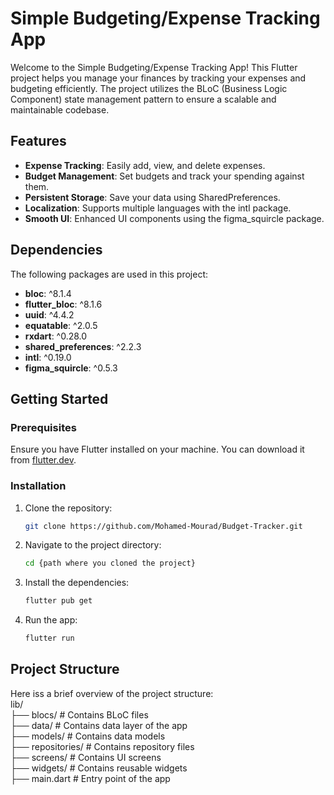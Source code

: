# Simple Budgeting/Expense Tracking App

Welcome to the Simple Budgeting/Expense Tracking App! This Flutter project helps you manage your finances by tracking your expenses and budgeting efficiently. The project utilizes the BLoC (Business Logic Component) state management pattern to ensure a scalable and maintainable codebase.

## Features

- **Expense Tracking**: Easily add, view, and delete expenses.
- **Budget Management**: Set budgets and track your spending against them.
- **Persistent Storage**: Save your data using SharedPreferences.
- **Localization**: Supports multiple languages with the intl package.
- **Smooth UI**: Enhanced UI components using the figma_squircle package.

## Dependencies

The following packages are used in this project:

- **bloc**: ^8.1.4
- **flutter_bloc**: ^8.1.6
- **uuid**: ^4.4.2
- **equatable**: ^2.0.5
- **rxdart**: ^0.28.0
- **shared_preferences**: ^2.2.3
- **intl**: ^0.19.0
- **figma_squircle**: ^0.5.3

## Getting Started

### Prerequisites

Ensure you have Flutter installed on your machine. You can download it from [flutter.dev](https://flutter.dev/).

### Installation

1. Clone the repository:
   ```sh
   git clone https://github.com/Mohamed-Mourad/Budget-Tracker.git

2. Navigate to the project directory:
   ```sh
   cd {path where you cloned the project}
3. Install the dependencies:
   ```sh
   flutter pub get

4. Run the app:
   ```sh
   flutter run

## Project Structure

Here iss a brief overview of the project structure:  
lib/  
├── blocs/               # Contains BLoC files  
├── data/                # Contains data layer of the app  
├── models/              # Contains data models  
├── repositories/        # Contains repository files  
├── screens/             # Contains UI screens  
├── widgets/             # Contains reusable widgets  
├── main.dart            # Entry point of the app